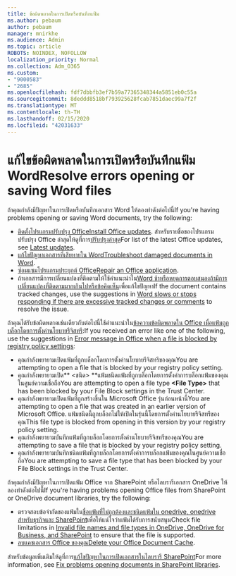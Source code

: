 ```yaml
---
title: ข้อผิดพลาดในการเปิดหรือบันทึกแฟ้ม
ms.author: pebaum
author: pebaum
manager: mnirkhe
ms.audience: Admin
ms.topic: article
ROBOTS: NOINDEX, NOFOLLOW
localization_priority: Normal
ms.collection: Adm_O365
ms.custom:
- "9000583"
- "2685"
ms.openlocfilehash: fdf7dbbfb3ef7b59a77365348344a5851eb0c55a
ms.sourcegitcommit: 8deddd8518bf793925628fcab7851daec99a7f2f
ms.translationtype: MT
ms.contentlocale: th-TH
ms.lasthandoff: 02/15/2020
ms.locfileid: "42031633"
---
```

# <a name="resolve-errors-opening-or-saving-word-files"></a><span data-ttu-id="24e66-102">แก้ไขข้อผิดพลาดในการเปิดหรือบันทึกแฟ้ม Word</span><span class="sxs-lookup"><span data-stu-id="24e66-102">Resolve errors opening or saving Word files</span></span>

<span data-ttu-id="24e66-103">ถ้าคุณกำลังมีปัญหาในการเปิดหรือบันทึกเอกสาร Word ให้ลองทำดังต่อไปนี้</span><span class="sxs-lookup"><span data-stu-id="24e66-103">If you're having problems opening or saving Word documents, try the following:</span></span>

- <span data-ttu-id="24e66-104">[ติดตั้งโปรแกรมปรับปรุง Office](https://support.office.com/article/2ab296f3-7f03-43a2-8e50-46de917611c5)</span><span class="sxs-lookup"><span data-stu-id="24e66-104">[Install Office updates](https://support.office.com/article/2ab296f3-7f03-43a2-8e50-46de917611c5).</span></span> <span data-ttu-id="24e66-105">สำหรับรายชื่อของโปรแกรมปรับปรุง Office ล่าสุดให้ดูที่การ[ปรับปรุงล่าสุด](https://docs.microsoft.com/officeupdates/office-updates-msi)</span><span class="sxs-lookup"><span data-stu-id="24e66-105">For list of the latest Office updates, see [Latest updates](https://docs.microsoft.com/officeupdates/office-updates-msi).</span></span>
- <span data-ttu-id="24e66-106">[แก้ไขปัญหาเอกสารที่เสียหายใน Word](https://docs.microsoft.com/office/troubleshoot/word/damaged-documents-in-word)</span><span class="sxs-lookup"><span data-stu-id="24e66-106">[Troubleshoot damaged documents in Word](https://docs.microsoft.com/office/troubleshoot/word/damaged-documents-in-word).</span></span>
- <span data-ttu-id="24e66-107">[ซ่อมแซมโปรแกรมประยุกต์ Office](https://support.office.com/Article/Repair-an-Office-application-7821d4b6-7c1d-4205-aa0e-a6b40c5bb88b)</span><span class="sxs-lookup"><span data-stu-id="24e66-107">[Repair an Office application](https://support.office.com/Article/Repair-an-Office-application-7821d4b6-7c1d-4205-aa0e-a6b40c5bb88b).</span></span>
- <span data-ttu-id="24e66-108">ถ้าเอกสารมีการเปลี่ยนแปลงที่ติดตามให้ใช้คำแนะนำใน[Word ช้าหรือหยุดการตอบสนองถ้ามีการเปลี่ยนแปลงที่ติดตามมากเกินไปหรือข้อคิดเห็น](https://docs.microsoft.com/en-us/office/troubleshoot/word/word-stops-responding)เพื่อแก้ไขปัญหา</span><span class="sxs-lookup"><span data-stu-id="24e66-108">If the document contains tracked changes, use the suggestions in [Word slows or stops responding if there are excessive tracked changes or comments](https://docs.microsoft.com/en-us/office/troubleshoot/word/word-stops-responding) to resolve the issue.</span></span>

<span data-ttu-id="24e66-109">ถ้าคุณได้รับข้อผิดพลาดเช่นเดียวกับต่อไปนี้ใช้คำแนะนำใน[ข้อความข้อผิดพลาดใน Office เมื่อแฟ้มถูกบล็อกโดยการตั้งค่านโยบายรีจิสทรี](https://docs.microsoft.com/office/troubleshoot/settings/file-blocked-in-office):</span><span class="sxs-lookup"><span data-stu-id="24e66-109">If you received an error like one of the following, use the suggestions in [Error message in Office when a file is blocked by registry policy settings](https://docs.microsoft.com/office/troubleshoot/settings/file-blocked-in-office):</span></span>

- <span data-ttu-id="24e66-110">คุณกำลังพยายามเปิดแฟ้มที่ถูกบล็อกโดยการตั้งค่านโยบายรีจิสทรีของคุณ</span><span class="sxs-lookup"><span data-stu-id="24e66-110">You are attempting to open a file that is blocked by your registry policy setting.</span></span>
- <span data-ttu-id="24e66-111">คุณกำลังพยายามเปิด\*\* \<ชนิด\> \*\*แฟ้มชนิดแฟ้มที่ถูกบล็อกโดยการตั้งค่าการบล็อกแฟ้มของคุณในศูนย์ความเชื่อถือ</span><span class="sxs-lookup"><span data-stu-id="24e66-111">You are attempting to open a file type **\<File Type\>** that has been blocked by your File Block settings in the Trust Center.</span></span>
- <span data-ttu-id="24e66-112">คุณกำลังพยายามเปิดแฟ้มที่ถูกสร้างขึ้นใน Microsoft Office รุ่นก่อนหน้านี้</span><span class="sxs-lookup"><span data-stu-id="24e66-112">You are attempting to open a file that was created in an earlier version of Microsoft Office.</span></span> <span data-ttu-id="24e66-113">แฟ้มชนิดนี้ถูกบล็อกไม่ให้เปิดในรุ่นนี้โดยการตั้งค่านโยบายรีจิสทรีของคุณ</span><span class="sxs-lookup"><span data-stu-id="24e66-113">This file type is blocked from opening in this version by your registry policy setting.</span></span>
- <span data-ttu-id="24e66-114">คุณกำลังพยายามบันทึกแฟ้มที่ถูกบล็อกโดยการตั้งค่านโยบายรีจิสทรีของคุณ</span><span class="sxs-lookup"><span data-stu-id="24e66-114">You are attempting to save a file that is blocked by your registry policy setting.</span></span>
- <span data-ttu-id="24e66-115">คุณกำลังพยายามบันทึกชนิดแฟ้มที่ถูกบล็อกโดยการตั้งค่าการบล็อกแฟ้มของคุณในศูนย์ความเชื่อถือ</span><span class="sxs-lookup"><span data-stu-id="24e66-115">You are attempting to save a file type that has been blocked by your File Block settings in the Trust Center.</span></span>

<span data-ttu-id="24e66-116">ถ้าคุณกำลังมีปัญหาในการเปิดแฟ้ม Office จาก SharePoint หรือไลบรารีเอกสาร OneDrive ให้ลองทำดังต่อไปนี้</span><span class="sxs-lookup"><span data-stu-id="24e66-116">If you're having problems opening Office files from SharePoint or OneDrive document libraries, try the following:</span></span>

- <span data-ttu-id="24e66-117">ตรวจสอบข้อจำกัดของแฟ้มใน[ชื่อแฟ้มที่ไม่ถูกต้องและชนิดแฟ้มใน onedrive, onedrive สำหรับธุรกิจและ SharePoint](https://support.office.com/article/64883a5d-228e-48f5-b3d2-eb39e07630fa)เพื่อให้แน่ใจว่าแฟ้มได้รับการสนับสนุน</span><span class="sxs-lookup"><span data-stu-id="24e66-117">Check file limitations in [Invalid file names and file types in OneDrive, OneDrive for Business, and SharePoint](https://support.office.com/article/64883a5d-228e-48f5-b3d2-eb39e07630fa) to ensure that the file is supported.</span></span> 
- <span data-ttu-id="24e66-118">[ลบแคชเอกสาร Office ของคุณ](https://support.office.com/article/b1d3765e-d71b-4bb8-99ca-acd22c42995d
)</span><span class="sxs-lookup"><span data-stu-id="24e66-118">[Delete your Office Document Cache](https://support.office.com/article/b1d3765e-d71b-4bb8-99ca-acd22c42995d
).</span></span> 

<span data-ttu-id="24e66-119">สำหรับข้อมูลเพิ่มเติมให้ดูที่การ[แก้ไขปัญหาในการเปิดเอกสารในไลบรารี SharePoint](https://support.office.com/article/31329fa1-4ad0-47fc-95d8-bb0c5b12a536)</span><span class="sxs-lookup"><span data-stu-id="24e66-119">For more information, see [Fix problems opening documents in SharePoint libraries](https://support.office.com/article/31329fa1-4ad0-47fc-95d8-bb0c5b12a536).</span></span>